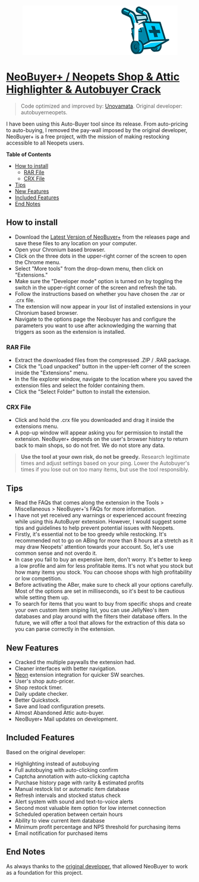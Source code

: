 <p align="center">
  <img src="https://raw.githubusercontent.com/Unovamata/Neopets-Shop-And-Attic-Autobuyer-Cracked/main/Autobuyer/icons/logo.png" />
</p>

# [NeoBuyer+ / Neopets Shop & Attic Highlighter & Autobuyer Crack](https://chrome.google.com/webstore/detail/neopets-shop-attic-highli/gcoedojijoejlngkneocccmnjkbbbfmd "Neopets Shop & Attic Highlighter & Autobuyer")
> Code optimized and improved by: [Unovamata](https://github.com/Unovamata "Unovamata"). Original developer: autobuyerneopets.

I have been using this Auto-Buyer tool since its release. From auto-pricing to auto-buying, I removed the pay-wall imposed by the original developer, NeoBuyer+ is 
a free project, with the mission of making restocking accessible to all Neopets users.

**Table of Contents**

+ [How to install](#how-to-install)
  * [RAR File](#rar-file)
  * [CRX File](#crx-file)
+ [Tips](#tips)
+ [New Features](#new-features)
+ [Included Features](#included-features)
+ [End Notes](#end-notes)

## How to install
- Download the [Latest Version of NeoBuyer+](github.com/Unovamata/Neopets-Shop-And-Attic-Autobuyer-Cracked/releases/latest) from the releases page and save these files to any location on your computer.
- Open your Chronium based browser.
- Click on the three dots in the upper-right corner of the screen to open the Chrome menu.
- Select "More tools" from the drop-down menu, then click on "Extensions."
- Make sure the "Developer mode" option is turned on by toggling the switch in the upper-right corner of the screen and refresh the tab.
- Follow the instructions based on whether you have chosen the .rar or .crx file.
- The extension will now appear in your list of installed extensions in your Chronium based browser.
- Navigate to the options page the Neobuyer has and configure the parameters you want to use after acknowledging the warning that triggers as soon as the extension is installed.
  
### RAR File
- Extract the downloaded files from the compressed .ZIP / .RAR package.
- Click the "Load unpacked" button in the upper-left corner of the screen inside the "Extensions" menu.
- In the file explorer window, navigate to the location where you saved the extension files and select the folder containing them.
- Click the "Select Folder" button to install the extension.

### CRX File
- Click and hold the .crx file you downloaded and drag it inside the extensions menu.
- A pop-up window will appear asking you for permission to install the extension. NeoBuyer+ depends on the user's browser history to return back to main shops, so do not fret. We do not store any data.

> **Use the tool at your own risk, do not be greedy.** Research legitimate times and adjust settings based on your ping. Lower the Autobuyer's times if you lose out on too many items, but use the tool responsibly.

## Tips

- Read the FAQs that comes along the extension in the Tools > Miscellaneous > NeoBuyer+'s FAQs for more information.
- I have not yet received any warnings or experienced account freezing while using this AutoBuyer extension. However, I would suggest some tips and guidelines to help prevent potential issues with Neopets.
- Firstly, it's essential not to be too greedy while restocking. It's recommended not to go on ABing for more than 8 hours at a stretch as it may draw Neopets' attention towards your account. So, let's use common sense and not overdo it.
- In case you fail to buy an expensive item, don't worry. It's better to keep a low profile and aim for less profitable items. It's not what you stock but how many items you stock. You can choose shops with high profitability or low competition.
- Before activating the ABer, make sure to check all your options carefully. Most of the options are set in milliseconds, so it's best to be cautious while setting them up.
- To search for items that you want to buy from specific shops and create your own custom item sniping list, you can use JellyNeo's item databases and play around with the filters their database offers. In the future, we will offer a tool that allows for the extraction of this data so you can parse correctly in the extension.

## New Features

- Cracked the multiple paywalls the extension had.
- Cleaner interfaces with better navigation.
- [Neon](https://chrome.google.com/webstore/detail/neon/hpbfhmapaaocfnpmbikclmeokcgpljnm "Neon") extension integration for quicker SW searches.
- User's shop auto-pricer.
- Shop restock timer.
- Daily update checker.
- Better Quickstock.
- Save and load configuration presets.
- Almost Abandoned Attic auto-buyer.
- NeoBuyer+ Mail updates on development.

## Included Features

Based on the original developer:

- Highlighting instead of autobuying
- Full autobuying with auto-clicking confirm
- Captcha annotation with auto-clicking captcha
- Purchase history page with rarity & estimated profits
- Manual restock list or automatic item database
- Refresh intervals and stocked status check
- Alert system with sound and text-to-voice alerts
- Second most valuable item option for low internet connection
- Scheduled operation between certain hours
- Ability to view current item database
- Minimum profit percentage and NPS threshold for purchasing items
- Email notification for purchased items



## End Notes

As always thanks to the [original developer.](https://chrome.google.com/webstore/detail/neopets-shop-attic-highli/gcoedojijoejlngkneocccmnjkbbbfmd "original developer.") that allowed NeoBuyer to work as a foundation for this project.
